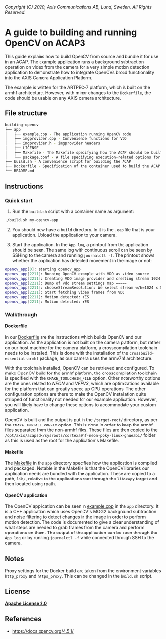  *Copyright (C) 2020, Axis Communications AB, Lund, Sweden. All Rights Reserved.*

# A guide to building and running OpenCV on ACAP3
This guide explains how to build OpenCV from source and bundle it for use in an ACAP. The example application 
runs a background subtraction operation on video from the camera for a very simple motion detection application
 to demonstrate how to integrate OpenCVs broad functionality into the AXIS Camera Application Platform.

The example is written for the ARTPEC-7 platform, which is built on the armhf architecture. However, with 
minor changes to the `Dockerfile`, the code should be usable on any AXIS camera architecture.

## File structure
```bash
building-opencv
├── app
│   ├── example.cpp - The application running OpenCV code
│   ├── imgprovider.cpp - Convenience functions for VDO
│   ├── imgprovider.h - imgprovider headers
│   ├── LICENSE
│   ├── Makefile - The Makefile specifying how the ACAP should be built
│   └── package.conf - A file specifying execution-related options for the ACAP
├── build.sh - A convenience script for building the ACAP
├── Dockerfile - Specification of the container used to build the ACAP
└── README.md
```

## Instructions
### Quick start
1. Run the `build.sh` script with a container name as argument:
```sh
./build.sh my-opencv-app 
```

2. You should now have a `build` directory. In it is the `.eap` file that is your application. 
Upload the application to your camera.

3. Start the application. In the `App log`, a printout from the application should be seen. The same log with
continuous scroll can be seen by SSHing to the camera and running `journalctl -f`. The printout shows
whether the application has detected movement in the image or not: 
```sh
opencv_app[0]: starting opencv_app
opencv_app[2211]: Running OpenCV example with VDO as video source
opencv_app[2211]: Creating VDO image provider and creating stream 1024 x 576
opencv_app[2211]: Dump of vdo stream settings map =====
opencv_app[2211]: chooseStreamResolution: We select stream w/h=1024 x 576 based on VDO channel info.
opencv_app[2211]: Start fetching video frames from VDO
opencv_app[2211]: Motion detected: YES
opencv_app[2211]: Motion detected: YES
```

### Walkthrough
#### Dockerfile
In our [Dockerfile](Dockerfile) are the instructions which builds OpenCV and our application. As the application is not built on the camera platform, but rather on our host machine for the camera platform, a crosscompilation toolchain needs to be installed. This is done with the 
installation of the `crossbuild-essential-armhf` package, as our camera uses the armv7hf architecture. 

With the toolchain installed, OpenCV can be retrieved and configured. To make OpenCV build for the armhf platform, the crosscompilation toolchain
is specified with the `CMAKE_TOOLCHAIN_FILE` option. Other noteworthy options are the ones related to *NEON* and *VFPV3*, which are optimizations 
available for the platform that can greatly speed up CPU operations. The other configuration options are there to make the OpenCV installation quite stripped
of functionality not needed for our example application. However, you will likely have to change these options to accommodate your custom 
application. 

OpenCV is built and the output is put in the `/target-root/` directory, as per the `CMAKE_INSTALL_PREFIX` option. This is done in order
to keep the armhf files separated from the non-armhf files. These files are then copied to 
the `/opt/axis/acapsdk/sysroots/cortexa9hf-neon-poky-linux-gnueabi/` folder as this is used as the root for the application's Makefile. 

#### Makefile
The [Makefile](app/Makefile) in the `app` directory specifies how the application is compiled and packaged. Notable in the Makefile is that the 
OpenCV libraries our application needs are bundled with the application. These are copied to a path, `lib/`, relative to the applications 
root through the `libscopy` target and then located using rpath.

#### OpenCV application
The OpenCV application can be seen in [example.cpp](app/example.cpp) in the `app` directory. It is a C++ application 
which uses OpenCV's MOG2 background subtraction and noise filtering to detect changes in the image in order to perform motion detection.
The code is documented to give a clear understanding of what steps are needed to grab frames from the camera and perform operations on them. 
The output of the application can be seen through the `App log` or by running `journalctl -f` while connected through SSH to the camera.


## Notes
Proxy settings for the Docker build are taken from the environment variables `http_proxy` and `https_proxy`. This can be changed in 
the `build.sh` script. 

## License
**[Apache License 2.0](../LICENSE)**

## References
* https://docs.opencv.org/4.5.1/
